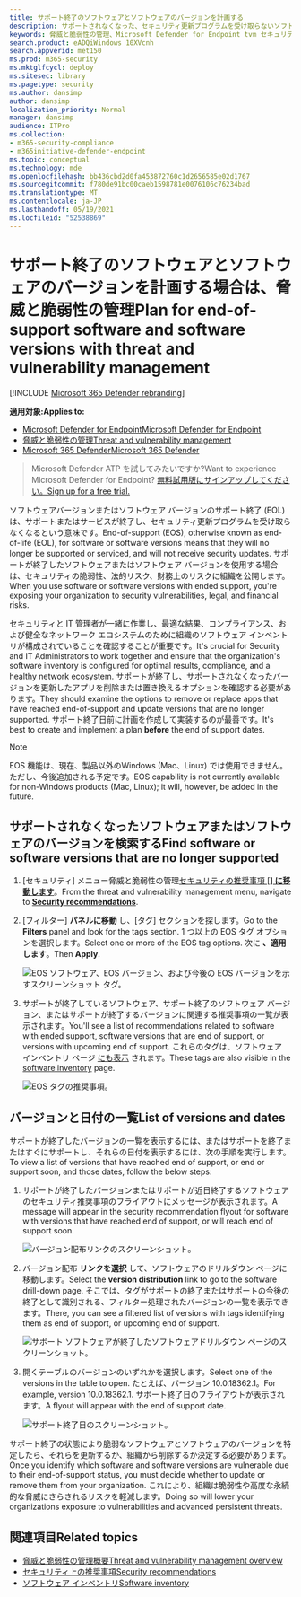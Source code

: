 ```yaml
---
title: サポート終了のソフトウェアとソフトウェアのバージョンを計画する
description: サポートされなくなった、セキュリティ更新プログラムを受け取らないソフトウェアとソフトウェアのバージョンを検出して計画します。
keywords: 脅威と脆弱性の管理、Microsoft Defender for Endpoint tvm セキュリティ推奨事項、サイバーセキュリティの推奨事項、アクション可能なセキュリティ推奨事項
search.product: eADQiWindows 10XVcnh
search.appverid: met150
ms.prod: m365-security
ms.mktglfcycl: deploy
ms.sitesec: library
ms.pagetype: security
ms.author: dansimp
author: dansimp
localization_priority: Normal
manager: dansimp
audience: ITPro
ms.collection:
- m365-security-compliance
- m365initiative-defender-endpoint
ms.topic: conceptual
ms.technology: mde
ms.openlocfilehash: bb436cbd2d0fa453872760c1d2656585e02d1767
ms.sourcegitcommit: f780de91bc00caeb1598781e0076106c76234bad
ms.translationtype: MT
ms.contentlocale: ja-JP
ms.lasthandoff: 05/19/2021
ms.locfileid: "52538869"
---
```

# <a name="plan-for-end-of-support-software-and-software-versions-with-threat-and-vulnerability-management"></a><span data-ttu-id="8f3bb-104">サポート終了のソフトウェアとソフトウェアのバージョンを計画する場合は、脅威と脆弱性の管理</span><span class="sxs-lookup"><span data-stu-id="8f3bb-104">Plan for end-of-support software and software versions with threat and vulnerability management</span></span>

[!INCLUDE [Microsoft 365 Defender rebranding](../../includes/microsoft-defender.md)]

<span data-ttu-id="8f3bb-105">**適用対象:**</span><span class="sxs-lookup"><span data-stu-id="8f3bb-105">**Applies to:**</span></span>

- [<span data-ttu-id="8f3bb-106">Microsoft Defender for Endpoint</span><span class="sxs-lookup"><span data-stu-id="8f3bb-106">Microsoft Defender for Endpoint</span></span>](https://go.microsoft.com/fwlink/?linkid=2154037)
- [<span data-ttu-id="8f3bb-107">脅威と脆弱性の管理</span><span class="sxs-lookup"><span data-stu-id="8f3bb-107">Threat and vulnerability management</span></span>](next-gen-threat-and-vuln-mgt.md)
- [<span data-ttu-id="8f3bb-108">Microsoft 365 Defender</span><span class="sxs-lookup"><span data-stu-id="8f3bb-108">Microsoft 365 Defender</span></span>](https://go.microsoft.com/fwlink/?linkid=2118804)

><span data-ttu-id="8f3bb-109">Microsoft Defender ATP を試してみたいですか?</span><span class="sxs-lookup"><span data-stu-id="8f3bb-109">Want to experience Microsoft Defender for Endpoint?</span></span> [<span data-ttu-id="8f3bb-110">無料試用版にサインアップしてください。</span><span class="sxs-lookup"><span data-stu-id="8f3bb-110">Sign up for a free trial.</span></span>](https://www.microsoft.com/microsoft-365/windows/microsoft-defender-atp?ocid=docs-wdatp-portaloverview-abovefoldlink)

<span data-ttu-id="8f3bb-111">ソフトウェアバージョンまたはソフトウェア バージョンのサポート終了 (EOL) は、サポートまたはサービスが終了し、セキュリティ更新プログラムを受け取らなくなるという意味です。</span><span class="sxs-lookup"><span data-stu-id="8f3bb-111">End-of-support (EOS), otherwise known as end-of-life (EOL), for software or software versions means that they will no longer be supported or serviced, and will not receive security updates.</span></span> <span data-ttu-id="8f3bb-112">サポートが終了したソフトウェアまたはソフトウェア バージョンを使用する場合は、セキュリティの脆弱性、法的リスク、財務上のリスクに組織を公開します。</span><span class="sxs-lookup"><span data-stu-id="8f3bb-112">When you use software or software versions with ended support, you're exposing your organization to security vulnerabilities, legal, and financial risks.</span></span>

<span data-ttu-id="8f3bb-113">セキュリティと IT 管理者が一緒に作業し、最適な結果、コンプライアンス、および健全なネットワーク エコシステムのために組織のソフトウェア インベントリが構成されていることを確認することが重要です。</span><span class="sxs-lookup"><span data-stu-id="8f3bb-113">It's crucial for Security and IT Administrators to work together and ensure that the organization's software inventory is configured for optimal results, compliance, and a healthy network ecosystem.</span></span> <span data-ttu-id="8f3bb-114">サポートが終了し、サポートされなくなったバージョンを更新したアプリを削除または置き換えるオプションを確認する必要があります。</span><span class="sxs-lookup"><span data-stu-id="8f3bb-114">They should examine the options to remove or replace apps that have reached end-of-support and update versions that are no longer supported.</span></span> <span data-ttu-id="8f3bb-115">サポート終了日前に計画を作成して実装するのが最善です。</span><span class="sxs-lookup"><span data-stu-id="8f3bb-115">It's best to create and implement a plan **before** the end of support dates.</span></span>

>[!NOTE]
> <span data-ttu-id="8f3bb-116">EOS 機能は、現在、製品以外のWindows (Mac、Linux) では使用できません。ただし、今後追加される予定です。</span><span class="sxs-lookup"><span data-stu-id="8f3bb-116">EOS capability is not currently available for non-Windows products (Mac, Linux); it will, however, be added in the future.</span></span>

## <a name="find-software-or-software-versions-that-are-no-longer-supported"></a><span data-ttu-id="8f3bb-117">サポートされなくなったソフトウェアまたはソフトウェアのバージョンを検索する</span><span class="sxs-lookup"><span data-stu-id="8f3bb-117">Find software or software versions that are no longer supported</span></span>

1. <span data-ttu-id="8f3bb-118">[セキュリティ] メニュー脅威と脆弱性の管理[セキュリティの推奨事項 [**] に移動します**](tvm-security-recommendation.md)。</span><span class="sxs-lookup"><span data-stu-id="8f3bb-118">From the threat and vulnerability management menu, navigate to [**Security recommendations**](tvm-security-recommendation.md).</span></span>
2. <span data-ttu-id="8f3bb-119">[フィルター] **パネルに移動** し、[タグ] セクションを探します。</span><span class="sxs-lookup"><span data-stu-id="8f3bb-119">Go to the **Filters** panel and look for the tags section.</span></span> <span data-ttu-id="8f3bb-120">1 つ以上の EOS タグ オプションを選択します。</span><span class="sxs-lookup"><span data-stu-id="8f3bb-120">Select one or more of the EOS tag options.</span></span> <span data-ttu-id="8f3bb-121">次に **、適用します**。</span><span class="sxs-lookup"><span data-stu-id="8f3bb-121">Then **Apply**.</span></span>

    ![EOS ソフトウェア、EOS バージョン、および今後の EOS バージョンを示すスクリーンショット タグ。](images/tvm-eos-tag.png)

3. <span data-ttu-id="8f3bb-123">サポートが終了しているソフトウェア、サポート終了のソフトウェア バージョン、またはサポートが終了するバージョンに関連する推奨事項の一覧が表示されます。</span><span class="sxs-lookup"><span data-stu-id="8f3bb-123">You'll see a list of recommendations related to software with ended support, software versions that are end of support, or versions with upcoming end of support.</span></span> <span data-ttu-id="8f3bb-124">これらのタグは、ソフトウェア インベントリ ページ [にも表示](tvm-software-inventory.md) されます。</span><span class="sxs-lookup"><span data-stu-id="8f3bb-124">These tags are also visible in the [software inventory](tvm-software-inventory.md) page.</span></span>

    ![EOS タグの推奨事項。](images/tvm-eos-tags-column.png)

## <a name="list-of-versions-and-dates"></a><span data-ttu-id="8f3bb-126">バージョンと日付の一覧</span><span class="sxs-lookup"><span data-stu-id="8f3bb-126">List of versions and dates</span></span>

<span data-ttu-id="8f3bb-127">サポートが終了したバージョンの一覧を表示するには、またはサポートを終了またはすぐにサポートし、それらの日付を表示するには、次の手順を実行します。</span><span class="sxs-lookup"><span data-stu-id="8f3bb-127">To view a list of versions that have reached end of support, or end or support soon, and those dates, follow the below steps:</span></span>

1. <span data-ttu-id="8f3bb-128">サポートが終了したバージョンまたはサポートが近日終了するソフトウェアのセキュリティ推奨事項のフライアウトにメッセージが表示されます。</span><span class="sxs-lookup"><span data-stu-id="8f3bb-128">A message will appear in the security recommendation flyout for software with versions that have reached end of support, or will reach end of support soon.</span></span>

    ![バージョン配布リンクのスクリーンショット。](images/eos-upcoming-eos.png)

2. <span data-ttu-id="8f3bb-130">バージョン配布 **リンクを選択** して、ソフトウェアのドリルダウン ページに移動します。</span><span class="sxs-lookup"><span data-stu-id="8f3bb-130">Select the **version distribution** link to go to the software drill-down page.</span></span> <span data-ttu-id="8f3bb-131">そこでは、タグがサポートの終了またはサポートの今後の終了として識別される、フィルター処理されたバージョンの一覧を表示できます。</span><span class="sxs-lookup"><span data-stu-id="8f3bb-131">There, you can see a filtered list of versions with tags identifying them as end of support, or upcoming end of support.</span></span>

    ![サポート ソフトウェアが終了したソフトウェアドリルダウン ページのスクリーンショット。](images/software-drilldown-eos.png)

3. <span data-ttu-id="8f3bb-133">開くテーブルのバージョンのいずれかを選択します。</span><span class="sxs-lookup"><span data-stu-id="8f3bb-133">Select one of the versions in the table to open.</span></span> <span data-ttu-id="8f3bb-134">たとえば、バージョン 10.0.18362.1。</span><span class="sxs-lookup"><span data-stu-id="8f3bb-134">For example, version 10.0.18362.1.</span></span> <span data-ttu-id="8f3bb-135">サポート終了日のフライアウトが表示されます。</span><span class="sxs-lookup"><span data-stu-id="8f3bb-135">A flyout will appear with the end of support date.</span></span>

    ![サポート終了日のスクリーンショット。](images/version-eos-date.png)

<span data-ttu-id="8f3bb-137">サポート終了の状態により脆弱なソフトウェアとソフトウェアのバージョンを特定したら、それらを更新するか、組織から削除するか決定する必要があります。</span><span class="sxs-lookup"><span data-stu-id="8f3bb-137">Once you identify which software and software versions are vulnerable due to their end-of-support status, you must decide whether to update or remove them from your organization.</span></span> <span data-ttu-id="8f3bb-138">これにより、組織は脆弱性や高度な永続的な脅威にさらされるリスクを軽減します。</span><span class="sxs-lookup"><span data-stu-id="8f3bb-138">Doing so will lower your organizations exposure to vulnerabilities and advanced persistent threats.</span></span>

## <a name="related-topics"></a><span data-ttu-id="8f3bb-139">関連項目</span><span class="sxs-lookup"><span data-stu-id="8f3bb-139">Related topics</span></span>

- [<span data-ttu-id="8f3bb-140">脅威と脆弱性の管理概要</span><span class="sxs-lookup"><span data-stu-id="8f3bb-140">Threat and vulnerability management overview</span></span>](next-gen-threat-and-vuln-mgt.md)
- [<span data-ttu-id="8f3bb-141">セキュリティ上の推奨事項</span><span class="sxs-lookup"><span data-stu-id="8f3bb-141">Security recommendations</span></span>](tvm-security-recommendation.md)
- [<span data-ttu-id="8f3bb-142">ソフトウェア インベントリ</span><span class="sxs-lookup"><span data-stu-id="8f3bb-142">Software inventory</span></span>](tvm-software-inventory.md)
